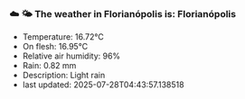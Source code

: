 ### ☁️ 🌤️  The weather in Florianópolis is: Florianópolis

- Temperature: 16.72°C
- On flesh: 16.95°C
- Relative air humidity: 96%
- Rain: 0.82 mm
- Description: Light rain
- last updated: 2025-07-28T04:43:57.138518
